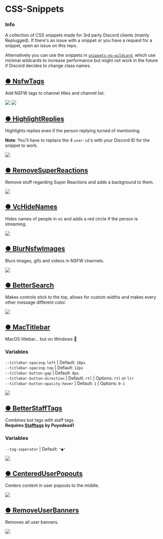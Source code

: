 # CSS-Snippets
### Info
A collection of CSS snippets made for 3rd party Discord clients (mainly Replugged).
If there's an issue with a snippet or you have a request for a snippet, open an issue on this repo.

Alternatively you can use the snippets in [`snippets-no-wildcard`](https://github.com/Teltta/CSS-Snippets/tree/main/snippets-no-wildcard "snippets-no-wildcard"), which use minimal wildcards to increase performance but might not work in the future if Discord decides to change class names.

## [● NsfwTags](https://github.com/Teltta/CSS-Snippets/tree/main/snippets/NsfwTags.css "NsfwTags")
Add NSFW tags to channel titles and channel list.

<img src="./images/NsfwTags/NsfwTagsChannels.png">
<img src="./images/NsfwTags/NsfwTagsChannelTitle.png">

## [● HighlightReplies](https://github.com/Teltta/CSS-Snippets/tree/main/snippets/HighlightReplies.css "HighlightReplies")
Highlights replies even if the person replying turned of mentioning.

**Note**: You'll have to replace the 4 `user-id`'s with your Discord ID for the snippet to work.

<img src="./images/HighlightReplies/HighlightReplies.png">

## [● RemoveSuperReactions](https://github.com/Teltta/CSS-Snippets/tree/main/snippets/RemoveSuperReactions.css "RemoveSuperReactions")
Remove stuff regarding Super Reactions and adds a background to them.

<img src="./images/RemoveSuperReactions/RemoveSuperReactions.gif">

## [● VcHideNames](https://github.com/Teltta/CSS-Snippets/tree/main/snippets/VcHideNames.css "VcHideNames")
Hides names of people in vc and adds a red circle if the person is streaming.

<img src="./images/VcHideNames/VcHideNames.png">

## [● BlurNsfwImages](https://github.com/Teltta/CSS-Snippets/tree/main/snippets/BlurNsfwImages.css "BlurNsfwImages")
Blurs images, gifs and videos in NSFW channels.

<img src="./images/BlurNsfwImages/BlurNsfwImages.gif">

## [● BetterSearch](https://github.com/Teltta/CSS-Snippets/tree/main/snippets/BetterSearch.css "BetterSearch")
Makes controls stick to the top, allows for custom widths and makes every other message different color.

<img src="./images/BetterSearch/BetterSearch.gif">

## [● MacTitlebar](https://github.com/Teltta/CSS-Snippets/tree/main/snippets/MacTitlebar.css "MacTitlebar")
MacOS titlebar... but on Windows 🤯
### Variables
`--titlebar-spacing-left` | Default: `10px` <br />
`--titlebar-spacing-top` | Default: `12px` <br />
`--titlebar-button-gap` | Default: `8px` <br />
`--titlebar-button-direction` | Default: `rtl` | Options: `rtl` or `ltr`<br />
`--titlebar-button-opacity-hover` | Default: `1` | Options: `0-1`

<img src="./images/MacTitlebar/MacTitlebar.png">

## [● BetterStaffTags](https://github.com/Teltta/CSS-Snippets/tree/main/snippets/BetterStaffTags.css "BetterStaffTags")
Combines bot tags with staff tags. <br />
**Requires [Stafftags](https://replugged.dev/install?identifier=me.puyodead1.StaffTags) by Puyodead1**

### Variables
`--tag-seperator` | Default: `"●"`

<img src="./images/BetterStaffTags/BetterStaffTags.png">

## [● CenteredUserPopouts](https://github.com/Teltta/CSS-Snippets/tree/main/snippets-no-wildcard/CenteredUserPopouts.css "CenteredUserPopouts")
Centers content in user popouts to the middle.

<img src="./images/CenteredUserPopouts/CenteredUserPopouts.png">

## [● RemoveUserBanners](https://github.com/Teltta/CSS-Snippets/tree/main/snippets-no-wildcard/RemoveUserBanner.css "RemoveUserBanners")
Removes all user banners.

<img src="./images/RemoveUserBanners/RemoveUserBanners.png">
